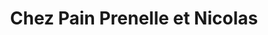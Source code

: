 ---
title: "Chez Pain Prenelle et Nicolas"
url: /montolieu/chez-pain-prenelle-et-nicolas/
shop: boulangerie
---